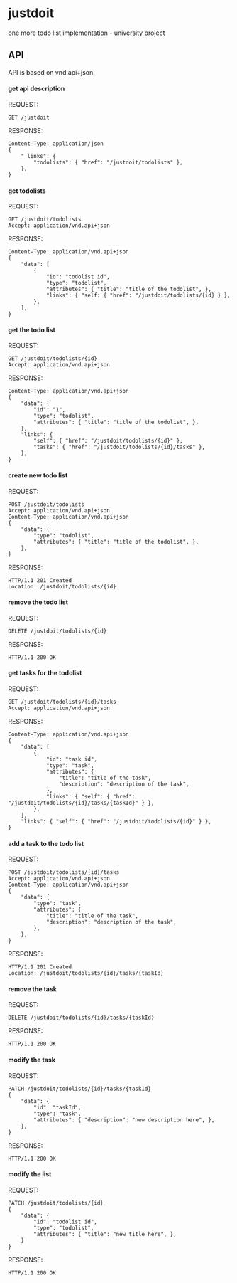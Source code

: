 # justdoit
one more todo list implementation - university project

## API
API is based on vnd.api+json.
#### get api description
REQUEST:
```
GET /justdoit
```
RESPONSE:
```
Content-Type: application/json
{
	"_links": {
		"todolists": { "href": "/justdoit/todolists" },
	},
}
```
#### get todolists
REQUEST:
```
GET /justdoit/todolists
Accept: application/vnd.api+json
```
RESPONSE:
```
Content-Type: application/vnd.api+json
{
	"data": [
		{
			"id": "todolist id",
			"type": "todolist",
			"attributes": { "title": "title of the todolist", },
			"links": { "self: { "href": "/justdoit/todolists/{id} } },
		},
	],
}
```
#### get the todo list
REQUEST:
```
GET /justdoit/todolists/{id}
Accept: application/vnd.api+json
```
RESPONSE:
```
Content-Type: application/vnd.api+json
{
	"data": {
		"id": "1",
		"type": "todolist",
		"attributes": { "title": "title of the todolist", },
	},
	"links": {
		"self": { "href": "/justdoit/todolists/{id}" },
		"tasks": { "href": "/justdoit/todolists/{id}/tasks" },
	},
}
```
#### create new todo list
REQUEST:
```
POST /justdoit/todolists
Accept: application/vnd.api+json
Content-Type: application/vnd.api+json
{
	"data": {
		"type": "todolist",
		"attributes": { "title": "title of the todolist", },
	},
}
```
RESPONSE:
```
HTTP/1.1 201 Created
Location: /justdoit/todolists/{id}
```
#### remove the todo list
REQUEST:
```
DELETE /justdoit/todolists/{id}
```
RESPONSE:
```
HTTP/1.1 200 OK
```
#### get tasks for the todolist
REQUEST:
```
GET /justdoit/todolists/{id}/tasks
Accept: application/vnd.api+json
```
RESPONSE:
```
Content-Type: application/vnd.api+json
{
	"data": [
		{
			"id": "task id",
			"type": "task",
			"attributes": {
				"title": "title of the task",
				"description": "description of the task",
			},
			"links": { "self": { "href": "/justdoit/todolists/{id}/tasks/{taskId}" } },
		},
	],
	"links": { "self": { "href": "/justdoit/todolists/{id}" } },
}
```
#### add a task to the todo list
REQUEST:
```
POST /justdoit/todolists/{id}/tasks
Accept: application/vnd.api+json
Content-Type: application/vnd.api+json
{
	"data": {
		"type": "task",
		"attributes": {
			"title": "title of the task",
			"description": "description of the task",
		},
	},
}
```
RESPONSE:
```
HTTP/1.1 201 Created
Location: /justdoit/todolists/{id}/tasks/{taskId}
```
#### remove the task
REQUEST:
```
DELETE /justdoit/todolists/{id}/tasks/{taskId}
```
RESPONSE:
```
HTTP/1.1 200 OK
```
#### modify the task
REQUEST:
```
PATCH /justdoit/todolists/{id}/tasks/{taskId}
{
	"data": {
		"id": "taskId",
		"type": "task",
		"attributes": { "description": "new description here", },
	},
}
```
RESPONSE:
```
HTTP/1.1 200 OK
```
#### modify the list
REQUEST:
```
PATCH /justdoit/todolists/{id}
{
	"data": {
		"id": "todolist id",
		"type": "todolist",
		"attributes": { "title": "new title here", },
	}
}
```
RESPONSE:
```
HTTP/1.1 200 OK
```

